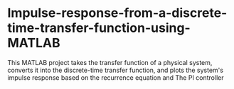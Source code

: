 # Impulse-response-from-a-discrete-time-transfer-function-using-MATLAB
This MATLAB project takes the transfer function of a physical system, converts it into the discrete-time transfer function, and plots the system's impulse response based on the recurrence equation and The PI controller
